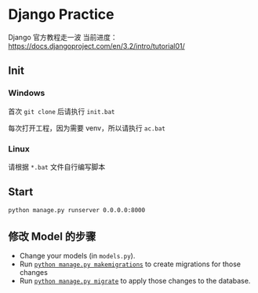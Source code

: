 # Django Practice

Django 官方教程走一波
当前进度：https://docs.djangoproject.com/en/3.2/intro/tutorial01/

## Init

### Windows

首次 `git clone` 后请执行 `init.bat`

每次打开工程，因为需要 venv，所以请执行 `ac.bat`

### Linux 

请根据 `*.bat` 文件自行编写脚本

## Start 

```cmd
python manage.py runserver 0.0.0.0:8000
```

## 修改 Model 的步骤

- Change your models (in `models.py`).
- Run [`python manage.py makemigrations`](https://docs.djangoproject.com/en/3.2/ref/django-admin/#django-admin-makemigrations) to create migrations for those changes
- Run [`python manage.py migrate`](https://docs.djangoproject.com/en/3.2/ref/django-admin/#django-admin-migrate) to apply those changes to the database.